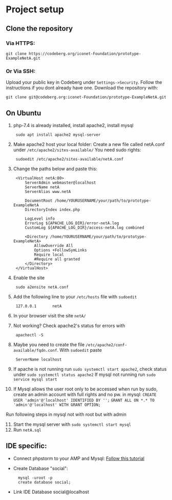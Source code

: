 # Project setup
## Clone the repository
### Via HTTPS:

    git clone https://codeberg.org/iconet-Foundation/prototype-ExampleNetA.git

### Or Via SSH:
Upload your public key in Codeberg under `Settings->Security`. Follow the instructions if you dont already have one.
Download the repository with:

    git clone git@codeberg.org:iconet-Foundation/prototype-ExampleNetA.git


## On Ubuntu
1. php-7.4 is already installed, install apache2, install mysql

        sudo apt install apache2 mysql-server

2. Make apache2 host your local folder: Create a new file called netA.conf under `/etc/apache2/sites-available/` You need sudo rights:

        sudoedit /etc/apache2/sites-available/netA.conf

3. Change the paths below and paste this:

        <VirtualHost netA:80>
            ServerAdmin webmaster@localhost
            ServerName netA
            ServerAlias www.netA

            DocumentRoot /home/YOURUSERNAME/your/path/to/prototype-ExampleNetA
            DirectoryIndex index.php

            LogLevel info
            ErrorLog ${APACHE_LOG_DIR}/error-netA.log
            CustomLog ${APACHE_LOG_DIR}/access-netA.log combined

            <Directory /home/YOURUSERNAME/your/path/to/prototype-ExampleNetA>
                AllowOverride All
                Options +FollowSymLinks
                Require local
                #Require all granted
            </Directory>
        </VirtualHost>


4. Enable the site

        sudo a2ensite netA.conf


5. Add the following line to your `/etc/hosts` file with `sudoedit`

        127.0.0.1       netA


6. In your browser visit the site `netA/`

7. Not working? Check apache2's status for errors with

        apachectl -S


8. Maybe you need to create the file `/etc/apache2/conf-available/fqdn.conf`. With `sudoedit` paste

        ServerName localhost


9. If apache is not running run `sudo systemctl start apache2`, check status under `sudo systemctl status apache2`
If mysql not running run `sudo service mysql start`


10. If Mysql allows the user root only to be accessed when run by sudo, create an admin account with full rights and no pw.
in mysql:
        `CREATE USER 'admin'@'localhost' IDENTIFIED BY '';`
        `GRANT ALL ON *.* TO 'admin'@'localhost' WITH GRANT OPTION;`

Run following steps in mysql not with root but with admin

11. Start the mysql server with `sudo systemctl start mysql`
12. Run `netA.sql`


## IDE specific:
- Connect phpstorm to your AMP and Mysql: [Follow this tutorial](https://www.jetbrains.com/help/phpstorm/installing-an-amp-package.html)

- Create Database "social":

        mysql -uroot -p
        create database social;

- Link IDE Database social@localhost

